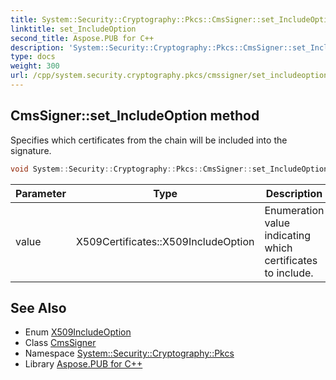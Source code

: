 ```yaml
---
title: System::Security::Cryptography::Pkcs::CmsSigner::set_IncludeOption method
linktitle: set_IncludeOption
second_title: Aspose.PUB for C++
description: 'System::Security::Cryptography::Pkcs::CmsSigner::set_IncludeOption method. Specifies which certificates from the chain will be included into the signature in C++.'
type: docs
weight: 300
url: /cpp/system.security.cryptography.pkcs/cmssigner/set_includeoption/
---
```

## CmsSigner::set_IncludeOption method


Specifies which certificates from the chain will be included into the signature.

```cpp
void System::Security::Cryptography::Pkcs::CmsSigner::set_IncludeOption(X509Certificates::X509IncludeOption value)
```


| Parameter | Type | Description |
| --- | --- | --- |
| value | X509Certificates::X509IncludeOption | Enumeration value indicating which certificates to include. |

## See Also

* Enum [X509IncludeOption](../../../system.security.cryptography.x509certificates/x509includeoption/)
* Class [CmsSigner](../)
* Namespace [System::Security::Cryptography::Pkcs](../../)
* Library [Aspose.PUB for C++](../../../)
